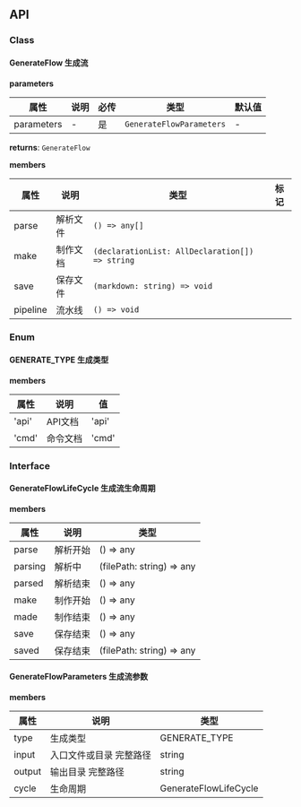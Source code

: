 ## API



### Class



#### GenerateFlow 生成流

**parameters**

| 属性 | 说明  | 必传 | 类型     | 默认值 |
| ---- | ----- | ---- | -------- | ------ |
| parameters   | - | 是   | `GenerateFlowParameters` | -      |

**returns**: `GenerateFlow`


**members**

| 属性 | 说明  | 类型     | 标记     |
| ---- | ----- | -------- | -------- |
| parse    | 解析文件 | `() => any[]` |  |
| make    | 制作文档 | `(declarationList: AllDeclaration[]) => string` |  |
| save    | 保存文件 | `(markdown: string) => void` |  |
| pipeline    | 流水线 | `() => void` |  |



### Enum



#### GENERATE_TYPE 生成类型


**members**

| 属性 | 说明   | 值    |
| ---- | ---- | ------- |
| 'api'    | API文档  | 'api' |
| 'cmd'    | 命令文档  | 'cmd' |



### Interface



#### GenerateFlowLifeCycle 生成流生命周期


**members**

| 属性 | 说明   | 类型    |
| ---- | ---- | ------- |
| parse    | 解析开始  | () => any |
| parsing    | 解析中  | (filePath: string) => any |
| parsed    | 解析结束  | () => any |
| make    | 制作开始  | () => any |
| made    | 制作结束  | () => any |
| save    | 保存结束  | () => any |
| saved    | 保存结束  | (filePath: string) => any |



#### GenerateFlowParameters 生成流参数


**members**

| 属性 | 说明   | 类型    |
| ---- | ---- | ------- |
| type    | 生成类型  | GENERATE_TYPE |
| input    | 入口文件或目录  完整路径  | string |
| output    | 输出目录  完整路径  | string |
| cycle    | 生命周期  | GenerateFlowLifeCycle |

